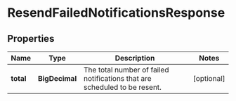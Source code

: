 

# ResendFailedNotificationsResponse


## Properties

| Name | Type | Description | Notes |
|------------ | ------------- | ------------- | -------------|
|**total** | **BigDecimal** | The total number of failed notifications that are scheduled to be resent. |  [optional] |



